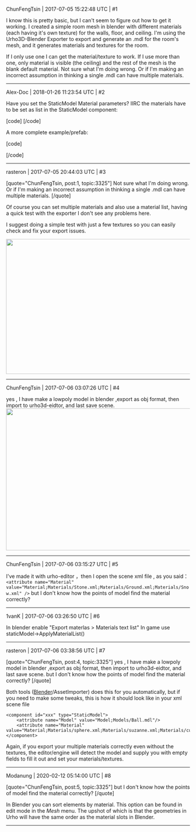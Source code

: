 ChunFengTsin | 2017-07-05 15:22:48 UTC | #1

I know this is pretty basic, but I can't seem to figure out how to get it working. I created a simple room mesh in blender with different materials (each having it's own texture) for the walls, floor, and ceiling. I'm using the Urho3D-Blender Exporter to export and generate an .mdl for the room's mesh, and it generates materials and textures for the room.

If I only use one I can get the material/texture to work. If I use more than one, only material is visible (the ceiling) and the rest of the mesh is the blank default material. Not sure what I'm doing wrong. Or if I'm making an incorrect assumption in thinking a single .mdl can have multiple materials.

-------------------------

Alex-Doc | 2018-01-26 11:23:54 UTC | #2

Have you set the StaticModel Material parameters?
IIRC the materials have to be set as list in the StaticModel component:

[code]
<attribute name="Material" value="Material;Materials/first.xml;Materials/second.xml" />
[/code]

A more complete example/prefab:

[code]
<?xml version="1.0"?>
<node id="124">
    <attribute name="Is Enabled" value="true" />
    <attribute name="Name" value="Example" />
    <attribute name="Tags" />
    <attribute name="Position" value="0 0 0" />
    <attribute name="Rotation" value="0.935595 0 -0.353083 0" />
    <attribute name="Scale" value="1 1 1" />
    <attribute name="Variables" />
    <component type="StaticModel" id="1234">
        <attribute name="Model" value="Model;Models/MyModel.mdl" />
<!-- here we set the material list -->
        <attribute name="Material" value="Material;Materials/Pink.xml;Materials/Blue.xml" />
<!-- -->
        <attribute name="Cast Shadows" value="true" />
    </component>
</node>
[/code]

-------------------------

rasteron | 2017-07-05 20:44:03 UTC | #3

[quote="ChunFengTsin, post:1, topic:3325"]
Not sure what I'm doing wrong. Or if I'm making an incorrect assumption in thinking a single .mdl can have multiple materials.
[/quote]

Of course you can set multiple materials and also use a material list, having a quick test with the exporter I don't see any problems here.

I suggest doing a simple test with just a few textures so you can easily check and fix your export issues.

<img src="//cdck-file-uploads-global.s3.dualstack.us-west-2.amazonaws.com/standard17/uploads/urho3d/original/1X/43759e253be06e4fb8be46999dd2ac74611cb9a5.png" width="690" height="369">

-------------------------

ChunFengTsin | 2017-07-06 03:07:26 UTC | #4

yes , I have make a lowpoly model in blender ,export as obj format, then import to urho3d-eidtor, and last save scene.
<img src="//cdck-file-uploads-global.s3.dualstack.us-west-2.amazonaws.com/standard17/uploads/urho3d/original/1X/beae8b67b522378b1ca07660ef3d49f7920fc79f.png" width="690" height="388">

-------------------------

ChunFengTsin | 2017-07-06 03:15:27 UTC | #5

I've  made it with urho-editor ，then I open the scene xml file ,
 as you said：
`<attribute name="Material" value="Material;Materials/Stone.xml;Materials/Ground.xml;Materials/Snow.xml" />`
 but I don't know  how the points of model find the material correctly?

-------------------------

1vanK | 2017-07-06 03:26:50 UTC | #6

In blender enable "Export materlas > Materials text list"
In game use staticModel->ApplyMaterialList()

-------------------------

rasteron | 2017-07-06 03:38:56 UTC | #7

[quote="ChunFengTsin, post:4, topic:3325"]
yes , I have make a lowpoly model in blender ,export as obj format, then import to urho3d-eidtor, and last save scene. but I don't know  how the points of model find the material correctly?
[/quote]

Both tools ([Blender](https://github.com/reattiva/Urho3D-Blender)/AssetImporter) does this for you automatically, but if you need to make some tweaks, this is how it should look like in your xml scene file

    <component id="xxx" type="StaticModel">
     	<attribute name="Model" value="Model;Models/Ball.mdl"/>
        <attribute name="Material" value="Material;Materials/sphere.xml;Materials/suzanne.xml;Materials/cube.xml"/>
    </component>

Again, if you export your multiple materials correctly even without the textures, the editor/engine will detect the model and supply you with empty fields to fill it out and set your materials/textures.

-------------------------

Modanung | 2020-02-12 05:14:00 UTC | #8

[quote="ChunFengTsin, post:5, topic:3325"]
but I don't know  how the points of model find the material correctly?
[/quote]

In Blender you can sort elements by material. This option can be found in edit mode in the _Mesh_ menu. The upshot of which is that the geometries in Urho will have the same order as the material slots in Blender.

-------------------------

